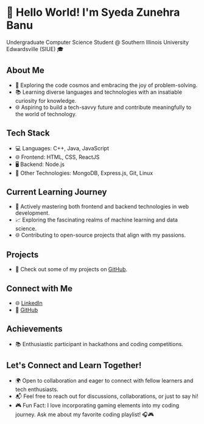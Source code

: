 # 👋 Hello World! I'm Syeda Zunehra Banu

Undergraduate Computer Science Student @ Southern Illinois University Edwardsville (SIUE) 🎓

## About Me
- 🚀 Exploring the code cosmos and embracing the joy of problem-solving.
- 📚 Learning diverse languages and technologies with an insatiable curiosity for knowledge.
- 🌐 Aspiring to build a tech-savvy future and contribute meaningfully to the world of technology.

## Tech Stack
- 💻 Languages: C++, Java, JavaScript
- 🌐 Frontend: HTML, CSS, ReactJS
- 🖥️ Backend: Node.js
- 🔧 Other Technologies: MongoDB, Express.js, Git, Linux

## Current Learning Journey
- 🌟 Actively mastering both frontend and backend technologies in web development.
- 📈 Exploring the fascinating realms of machine learning and data science.
- 🌐 Contributing to open-source projects that align with my passions.

## Projects
- 🚀 Check out some of my projects on [GitHub](https://github.com/zunehraBanu).

## Connect with Me
- 🌐 [LinkedIn](https://www.linkedin.com/in/syeda-zunehra-banu/)
- 📁 [GitHub](https://github.com/zunehraBanu)

## Achievements
- 📚 Enthusiastic participant in hackathons and coding competitions.

## Let's Connect and Learn Together!
- 🌍 Open to collaboration and eager to connect with fellow learners and tech enthusiasts.
- 📬 Feel free to reach out for discussions, collaborations, or just to say hi!
- 🎮 Fun Fact: I love incorporating gaming elements into my coding journey. Ask me about my favorite coding playlist! 🎧🎮
